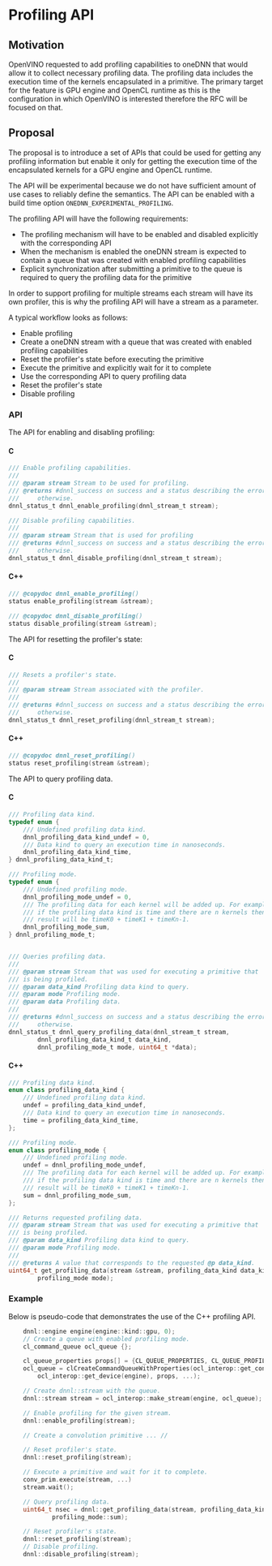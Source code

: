 # Profiling API

## Motivation

OpenVINO requested to add profiling capabilities to oneDNN that would allow
it to collect necessary profiling data. The profiling data includes the
execution time of the kernels encapsulated in a primitive. The primary target
for the feature is GPU engine and OpenCL runtime as this is the configuration
in which OpenVINO is interested therefore the RFC will be focused on that.

## Proposal

The proposal is to introduce a set of APIs that could be used for getting any
profiling information but enable it only for getting the execution time of the
encapsulated kernels for a GPU engine and OpenCL runtime.

The API will be experimental because we do not have sufficient amount of use
cases to reliably define the semantics. The API can be enabled with a build
time option `ONEDNN_EXPERIMENTAL_PROFILING`.

The profiling API will have the following requirements:
* The profiling mechanism will have to be enabled and disabled explicitly with
the corresponding API
* When the mechanism is enabled the oneDNN stream is expected to contain a queue
that was created with enabled profiling capabilities
* Explicit synchronization after submitting a primitive to the queue is required
to query the profiling data for the primitive

In order to support profiling for multiple streams each stream will have its own
profiler, this is why the profiling API will have a stream as a parameter.

A typical workflow looks as follows:
* Enable profiling
* Create a oneDNN stream with a queue that was created with enabled profiling
capabilities
* Reset the profiler's state before executing the primitive
* Execute the primitive and explicitly wait for it to complete
* Use the corresponding API to query profiling data
* Reset the profiler's state
* Disable profiling

### API

The API for enabling and disabling profiling:

#### C
```c
/// Enable profiling capabilities.
///
/// @param stream Stream to be used for profiling.
/// @returns #dnnl_success on success and a status describing the error
///     otherwise.
dnnl_status_t dnnl_enable_profiling(dnnl_stream_t stream);

/// Disable profiling capabilities.
///
/// @param stream Stream that is used for profiling
/// @returns #dnnl_success on success and a status describing the error
///     otherwise.
dnnl_status_t dnnl_disable_profiling(dnnl_stream_t stream);
```

#### C++
```cpp
/// @copydoc dnnl_enable_profiling()
status enable_profiling(stream &stream);

/// @copydoc dnnl_disable_profiling()
status disable_profiling(stream &stream);
```

The API for resetting the profiler's state:

#### C
```c
/// Resets a profiler's state.
///
/// @param stream Stream associated with the profiler.
///
/// @returns #dnnl_success on success and a status describing the error
///     otherwise.
dnnl_status_t dnnl_reset_profiling(dnnl_stream_t stream);
```

#### C++
```cpp
/// @copydoc dnnl_reset_profiling()
status reset_profiling(stream &stream);
```

The API to query profiling data.

#### C

```c
/// Profiling data kind.
typedef enum {
    /// Undefined profiling data kind.
    dnnl_profiling_data_kind_undef = 0,
    /// Data kind to query an execution time in nanoseconds.
    dnnl_profiling_data_kind_time,
} dnnl_profiling_data_kind_t;

/// Profiling mode.
typedef enum {
    /// Undefined profiling mode.
    dnnl_profiling_mode_undef = 0,
    /// The profiling data for each kernel will be added up. For example,
    /// if the profiling data kind is time and there are n kernels then the
    /// result will be timeK0 + timeK1 + timeKn-1.
    dnnl_profiling_mode_sum,
} dnnl_profiling_mode_t;


/// Queries profiling data.
///
/// @param stream Stream that was used for executing a primitive that
/// is being profiled.
/// @param data_kind Profiling data kind to query.
/// @param mode Profiling mode.
/// @param data Profiling data.
///
/// @returns #dnnl_success on success and a status describing the error
///     otherwise.
dnnl_status_t dnnl_query_profiling_data(dnnl_stream_t stream,
        dnnl_profiling_data_kind_t data_kind,
        dnnl_profiling_mode_t mode, uint64_t *data);
```

#### C++
```cpp
/// Profiling data kind.
enum class profiling_data_kind {
    /// Undefined profiling data kind.
    undef = profiling_data_kind_undef,
    /// Data kind to query an execution time in nanoseconds.
    time = profiling_data_kind_time,
};

/// Profiling mode.
enum class profiling_mode {
    /// Undefined profiling mode.
    undef = dnnl_profiling_mode_undef,
    /// The profiling data for each kernel will be added up. For example,
    /// if the profiling data kind is time and there are n kernels then the
    /// result will be timeK0 + timeK1 + timeKn-1.
    sum = dnnl_profiling_mode_sum,
};

/// Returns requested profiling data.
/// @param stream Stream that was used for executing a primitive that
/// is being profiled.
/// @param data_kind Profiling data kind to query.
/// @param mode Profiling mode.
///
/// @returns A value that corresponds to the requested @p data_kind.
uint64_t get_profiling_data(stream &stream, profiling_data_kind data_kind,
        profiling_mode mode);
```

### Example

Below is pseudo-code that demonstrates the use of the C++ profiling API.
```cpp
    dnnl::engine engine(engine::kind::gpu, 0);
    // Create a queue with enabled profiling mode.
    cl_command_queue ocl_queue {};

    cl_queue_properties props[] = {CL_QUEUE_PROPERTIES, CL_QUEUE_PROFILING_ENABLE, 0};
    ocl_queue = clCreateCommandQueueWithProperties(ocl_interop::get_context(engine),
        ocl_interop::get_device(engine), props, ...);

    // Create dnnl::stream with the queue.
    dnnl::stream stream = ocl_interop::make_stream(engine, ocl_queue);

    // Enable profiling for the given stream.
    dnnl::enable_profiling(stream);

    // Create a convolution primitive ... //

    // Reset profiler's state.
    dnnl::reset_profiling(stream);

    // Execute a primitive and wait for it to complete.
    conv_prim.execute(stream, ...)
    stream.wait();

    // Query profiling data.
    uint64_t nsec = dnnl::get_profiling_data(stream, profiling_data_kind::time,
            profiling_mode::sum);

    // Reset profiler's state.
    dnnl::reset_profiling(stream);
    // Disable profiling.
    dnnl::disable_profiling(stream);
```

